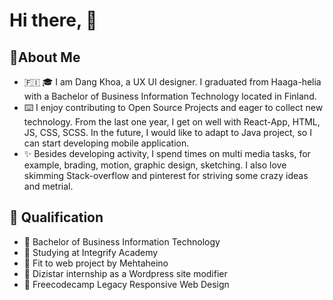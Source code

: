 # Hi there, 👋
## 🚀About Me
- 🇫🇮 🎓 I am Dang Khoa, a UX UI designer. I graduated from Haaga-helia with a Bachelor of Business Information Technology located in Finland. 
- ⌨️ I enjoy contributing to Open Source Projects and eager to collect new technology. From the last one year, I get on well with React-App, HTML, JS, CSS, SCSS. In the future, I would like to adapt to Java project, so I can start developing mobile application.
- ✨ Besides developing activity, I spend times on multi media tasks, for example, brading, motion, graphic design, sketching. I also love skimming Stack-overflow and pinterest for striving some crazy ideas and metrial.

## 📜 Qualification
- 🎫 Bachelor of Business Information Technology
- 🎫 Studying at Integrify Academy
- 🎫 Fit to web project by Mehtaheino
- 🎫 Dizistar internship as a Wordpress site modifier
- 🎫 Freecodecamp Legacy Responsive Web Design

